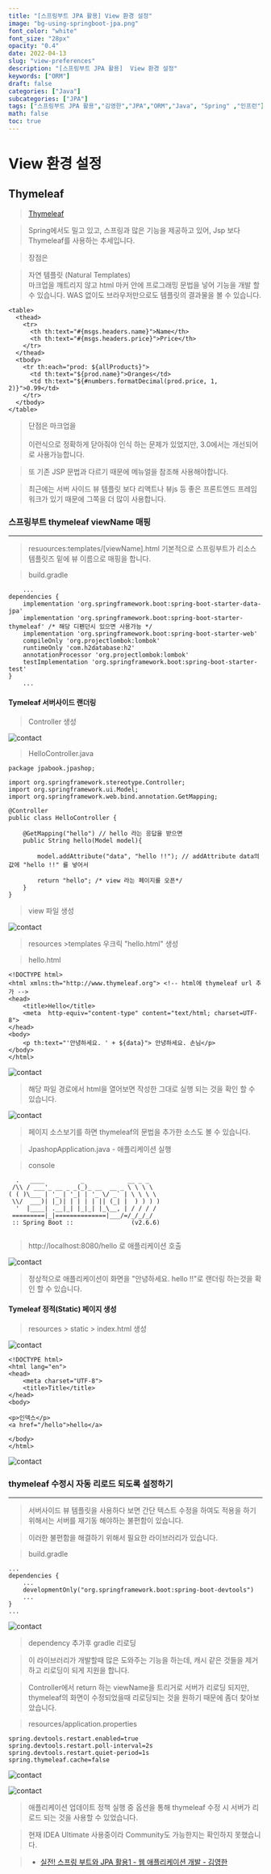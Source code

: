 ```yaml
---
title: "[스프링부트 JPA 활용] View 환경 설정"
image: "bg-using-springboot-jpa.png"
font_color: "white"
font_size: "28px"
opacity: "0.4"
date: 2022-04-13
slug: "view-preferences"
description: "[스프링부트 JPA 활용]  View 환경 설정"	
keywords: ["ORM"]
draft: false
categories: ["Java"]
subcategories: ["JPA"]
tags: ["스프링부트 JPA 활용","김영한","JPA","ORM","Java", "Spring" ,"인프런"]
math: false
toc: true
---
```



# View 환경 설정

## Thymeleaf
> <a href="https://www.thymeleaf.org/">Thymeleaf</a>

> Spring에서도 밀고 있고, 스프링과 많은 기능을 제공하고 있어, Jsp 보다 Thymeleaf를 사용하는 추세입니다.

> 장점은 

> 자연 템플릿 (Natural Templates) <br>
> 마크업을 깨트리지 않고 html 마커 안에 프로그래밍 문법을 넣어 기능을 
개발 할 수 있습니다. WAS 없이도 브라우저만으로도 템플릿의 결과물을 볼 수 있습니다.

```
<table>
  <thead>
    <tr>
      <th th:text="#{msgs.headers.name}">Name</th>
      <th th:text="#{msgs.headers.price}">Price</th>
    </tr>
  </thead>
  <tbody>
    <tr th:each="prod: ${allProducts}">
      <td th:text="${prod.name}">Oranges</td>
      <td th:text="${#numbers.formatDecimal(prod.price, 1, 2)}">0.99</td>
    </tr>
  </tbody>
</table>
```


> 단점은 마크업을 <br></br> 이런식으로 정확하게 닫아줘야 인식 하는 문제가 있었지만, 3.0에서는 개선되어 <br>로 사용가능합니다.

> 또 기존 JSP 문법과 다르기 때문에 메뉴얼을 참조해 사용해야합니다.

> 최근에는 서버 사이드 뷰 템플릿 보다 리액트나 뷰js 등 좋은 프론트엔드 프레임워크가 있기 때문에 그쪽을 더 많이 사용합니다.

### 스프링부트 thymeleaf viewName 매핑
-------------------------
> resuources:templates/[viewName].html
> 기본적으로 스프링부트가 리소스 템플릿즈 밑에 뷰 이름으로 매핑을 합니다.


> build.gradle
```
	...
dependencies {
	implementation 'org.springframework.boot:spring-boot-starter-data-jpa'
	implementation 'org.springframework.boot:spring-boot-starter-thymeleaf' /* 해당 디펜던시 있으면 사용가능 */
	implementation 'org.springframework.boot:spring-boot-starter-web'
	compileOnly 'org.projectlombok:lombok'
	runtimeOnly 'com.h2database:h2'
	annotationProcessor 'org.projectlombok:lombok'
	testImplementation 'org.springframework.boot:spring-boot-starter-test'
}
	...
```

#### Tymeleaf 서버사이드 랜더링

> Controller 생성

![contact](/images/develop/backend/using-springboot-jpa/view-preferences/img-001.png)

> HelloController.java

```
package jpabook.jpashop;

import org.springframework.stereotype.Controller;
import org.springframework.ui.Model;
import org.springframework.web.bind.annotation.GetMapping;

@Controller
public class HelloController {

    @GetMapping("hello") // hello 라는 응답을 받으면
    public String hello(Model model){

        model.addAttribute("data", "hello !!"); // addAttribute data의 값에 "hello !!" 를 넣어서

        return "hello"; /* view 라는 페이지를 오픈*/
    }
}

```

> view 파일 생성 

![contact](/images/develop/backend/using-springboot-jpa/view-preferences/img-002.png)

> resources >templates 우크릭 "hello.html" 생성

> hello.html

```
<!DOCTYPE html>
<html xmlns:th="http://www.thymeleaf.org"> <!-- html에 thymeleaf url 추가 -->
<head>
    <title>Hello</title>
    <meta  http-equiv="content-type" content="text/html; charset=UTF-8">
</head>
<body>
    <p th:text="'안녕하세요. ' + ${data}"> 안녕하세요. 손님</p>
</body>
</html>
```


![contact](/images/develop/backend/using-springboot-jpa/view-preferences/img-003.png)

> 해당 파일 경로에서 html을 열어보면 작성한 그대로 실행 되는 것을 확인 할 수 있습니다.

![contact](/images/develop/backend/using-springboot-jpa/view-preferences/img-004.png)

> 페이지 소스보기를 하면 thymeleaf의 문법을 추가한 소스도 볼 수 있습니다.

> JpashopApplication.java - 애플리케이션 실행

> console

````
  .   ____          _            __ _ _
 /\\ / ___'_ __ _ _(_)_ __  __ _ \ \ \ \
( ( )\___ | '_ | '_| | '_ \/ _` | \ \ \ \
 \\/  ___)| |_)| | | | | || (_| |  ) ) ) )
  '  |____| .__|_| |_|_| |_\__, | / / / /
 =========|_|==============|___/=/_/_/_/
 :: Spring Boot ::                (v2.6.6)
 
````

> http://localhost:8080/hello 로 애플리케이션 호출

![contact](/images/develop/backend/using-springboot-jpa/view-preferences/img-005.png)

> 정상적으로 애플리케이션이 화면을 "안녕하세요. hello !!"로 랜더링 하는것을 확인 할 수 있습니다.

#### Tymeleaf 정적(Static) 페이지 생성
> resources > static > index.html 생성

![contact](/images/develop/backend/using-springboot-jpa/view-preferences/img-006.png)


````
<!DOCTYPE html>
<html lang="en">
<head>
    <meta charset="UTF-8">
    <title>Title</title>
</head>
<body>

<p>인덱스</p>
<a href="/hello">hello</a>

</body>
</html>
````

![contact](/images/develop/backend/using-springboot-jpa/view-preferences/img-007.png)



### thymeleaf 수정시 자동 리로드 되도록 설정하기
---------------------------
> 서버사이드 뷰 템플릿을 사용하다 보면 간단 텍스트 수정을 하여도 적용을 하기 위해서는 서버를 재기동 해야하는 불편함이 있습니다.

> 이러한 불편함을 해결하기 위해서 필요한 라이브러리가 있습니다.

> build.gradle

```
...
dependencies {
	...
	developmentOnly("org.springframework.boot:spring-boot-devtools")
	...
}
...
```


![contact](/images/develop/backend/using-springboot-jpa/view-preferences/img-008.png)

> dependency 추가후 gradle 리로딩


> 이 라이브러리가 개발할때 많은 도와주는 기능을 하는데, 캐시 같은 것들을 제거하고 리로딩이 되게 지원을 합니다.

> Controller에서 return 하는 viewName을 트리거로 서버가 리로딩 되지만, thymeleaf의 화면이 수정되었을때 리로딩되는 것을 원하기 때문에 좀더 찾아보았습니다.

> resources/application.properties

```
spring.devtools.restart.enabled=true
spring.devtools.restart.poll-interval=2s
spring.devtools.restart.quiet-period=1s
spring.thymeleaf.cache=false
```

![contact](/images/develop/backend/using-springboot-jpa/view-preferences/img-009.png)

![contact](/images/develop/backend/using-springboot-jpa/view-preferences/img-010.png)

> 애플리케이션 업데이트 정책 실행 중 옵션을 통해 thymeleaf 수정 시 서버가 리로드 되는 것을 사용할 수 있었습니다. <br>

> 현재 IDEA Ultimate 사용중이라 Community도 가능한지는 확인하지 못했습니다.

> - <a href="https://www.inflearn.com/course/%EC%8A%A4%ED%94%84%EB%A7%81%EB%B6%80%ED%8A%B8-JPA-%ED%99%9C%EC%9A%A9-1">실전! 스프링 부트와 JPA 활용1 - 웹 애플리케이션 개발 - 김영한</a>
